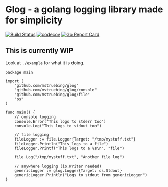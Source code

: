 # Glog - a golang logging library made for simplicity
[![Build Status](https://travis-ci.org/mstruebing/glog.svg?branch=master)](https://travis-ci.org/mstruebing/glog)
[![codecov](https://codecov.io/gh/mstruebing/glog/branch/master/graph/badge.svg)](https://codecov.io/gh/mstruebing/glog)
[![Go Report Card](https://goreportcard.com/badge/github.com/mstruebing/glog)](https://goreportcard.com/report/github.com/mstruebing/glog)

## This is currently WIP

Look at `./example` for what it is doing.

```
package main

import (
	"github.com/mstruebing/glog"
	"github.com/mstruebing/glog/console"
	"github.com/mstruebing/glog/file"
	"os"
)

func main() {
	// console logging
	console.Error("This logs to stderr too")
	console.Log("This logs to stdout too")

	// file logging
	fileLogger := file.Logger{Target: "/tmp/mystuff.txt"}
	fileLogger.Println("This logs to a file")
	fileLogger.Printf("This logs to a %s\n", "file")

	file.Log("/tmp/mystuff.txt", "Another file log")

	// anywhere logging (io.Writer needed)
	genericLogger := glog.Logger{Target: os.Stdout}
	genericLogger.Println("Logs to stdout from genericLogger")
}
```

